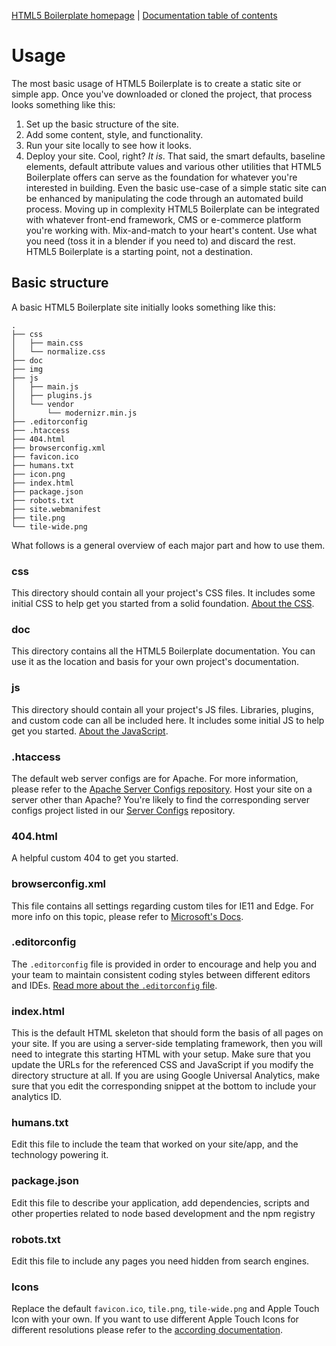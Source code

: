 [HTML5 Boilerplate homepage](https://html5boilerplate.com/) | [Documentation
table of contents](TOC.md)
# Usage
The most basic usage of HTML5 Boilerplate is to create a static site or simple
app. Once you've downloaded or cloned the project, that process looks something
like this:
1. Set up the basic structure of the site.
2. Add some content, style, and functionality.
3. Run your site locally to see how it looks.
4. Deploy your site.
Cool, right? _It is_. That said, the smart defaults, baseline elements, default
attribute values and various other utilities that HTML5 Boilerplate offers can
serve as the foundation for whatever you're interested in building.
Even the basic use-case of a simple static site can be enhanced by manipulating
the code through an automated build process. Moving up in complexity HTML5
Boilerplate can be integrated with whatever front-end framework, CMS or
e-commerce platform you're working with. Mix-and-match to your heart's content.
Use what you need (toss it in a blender if you need to) and discard the rest.
HTML5 Boilerplate is a starting point, not a destination.
## Basic structure
A basic HTML5 Boilerplate site initially looks something like this:
```
.
├── css
│   ├── main.css
│   └── normalize.css
├── doc
├── img
├── js
│   ├── main.js
│   ├── plugins.js
│   └── vendor
│       └── modernizr.min.js
├── .editorconfig
├── .htaccess
├── 404.html
├── browserconfig.xml
├── favicon.ico
├── humans.txt
├── icon.png
├── index.html
├── package.json
├── robots.txt
├── site.webmanifest
├── tile.png
└── tile-wide.png
```
What follows is a general overview of each major part and how to use them.
### css
This directory should contain all your project's CSS files. It includes some
initial CSS to help get you started from a solid foundation. [About the
CSS](css.md).
### doc
This directory contains all the HTML5 Boilerplate documentation. You can use it
as the location and basis for your own project's documentation.
### js
This directory should contain all your project's JS files. Libraries, plugins,
and custom code can all be included here. It includes some initial JS to help
get you started. [About the JavaScript](js.md).
### .htaccess
The default web server configs are for Apache. For more information, please
refer to the [Apache Server Configs
repository](https://github.com/h5bp/server-configs-apache).
Host your site on a server other than Apache? You're likely to find the
corresponding server configs project listed in our [Server
Configs](https://github.com/h5bp/server-configs/blob/master/README.md)
repository.
### 404.html
A helpful custom 404 to get you started.
### browserconfig.xml
This file contains all settings regarding custom tiles for IE11 and Edge.
For more info on this topic, please refer to [Microsoft's
Docs](https://docs.microsoft.com/en-us/previous-versions/windows/internet-explorer/ie-developer/platform-apis/dn320426(v=vs.85)).
### .editorconfig
The `.editorconfig` file is provided in order to encourage and help you and your
team to maintain consistent coding styles between different editors and IDEs.
[Read more about the `.editorconfig` file](misc.md#editorconfig).
### index.html
This is the default HTML skeleton that should form the basis of all pages on
your site. If you are using a server-side templating framework, then you will
need to integrate this starting HTML with your setup.
Make sure that you update the URLs for the referenced CSS and JavaScript if you
modify the directory structure at all.
If you are using Google Universal Analytics, make sure that you edit the
corresponding snippet at the bottom to include your analytics ID.
### humans.txt
Edit this file to include the team that worked on your site/app, and the
technology powering it.
### package.json
Edit this file to describe your application, add dependencies, scripts and
other properties related to node based development and the npm registry
### robots.txt
Edit this file to include any pages you need hidden from search engines.
### Icons
Replace the default `favicon.ico`, `tile.png`, `tile-wide.png` and Apple Touch
Icon with your own.
If you want to use different Apple Touch Icons for different resolutions please
refer to the [according documentation](extend.md#apple-touch-icons).
